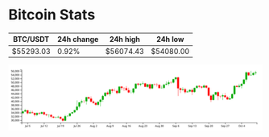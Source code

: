 # Bitcoin Stats

BTC/USDT|24h change|24h high|24h low|
|---|---|---|---|
|$55293.03|0.92%|$56074.43|$54080.00|

<img src="./chart.svg">
